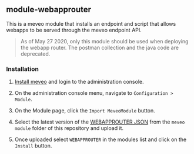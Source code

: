 ## module-webapprouter
This is a meveo module that installs an endpoint and script that allows webapps to be served through the meveo endpoint API.

>As of May 27 2020, only this module should be used when deploying the webapp router. The postman collection and the java code are deprecated.

### Installation

1. [Install meveo](https://github.com/meveo-org/install) and login to the administration console.

2. On the administration console menu, navigate to `Configuration > Module`.

3. On the Module page, click the `Import MeveoModule` button.

4. Select the latest version of the [WEBAPPROUTER JSON](https://github.com/meveo-org/module-webapprouter/tree/master/meveo%20module) from the `meveo module` folder of this repository and upload it.

5. Once uploaded select `WEBAPPROUTER` in the modules list and click on the `Install` button.
